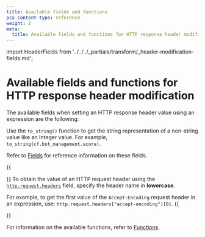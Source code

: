 ```yaml
---
title: Available fields and functions
pcx-content-type: reference
weight: 2
meta:
  title: Available fields and functions for HTTP response header modification
---
```


import HeaderFields from '../../../_partials/transform/_header-modification-fields.md';

# Available fields and functions for HTTP response header modification

The available fields when setting an HTTP response header value using an expression are the following:

<HeaderFields />

Use the `to_string()` function to get the string representation of a non-string value like an Integer value. For example, `to_string(cf.bot_management.score)`.

Refer to [Fields](https://developers.cloudflare.com/firewall/cf-firewall-language/fields) for reference information on these fields.

{{<Aside type="warning" header="Important">}}
To obtain the value of an HTTP request header using the [`http.request.headers`](https://developers.cloudflare.com/firewall/cf-firewall-language/fields#field-http-request-headers) field, specify the header name in **lowercase**.

For example, to get the first value of the `Accept-Encoding` request header in an expression, use: `http.request.headers["accept-encoding"][0]`.
{{</Aside>}}

For information on the available functions, refer to [Functions](https://developers.cloudflare.com/firewall/cf-firewall-language/functions).